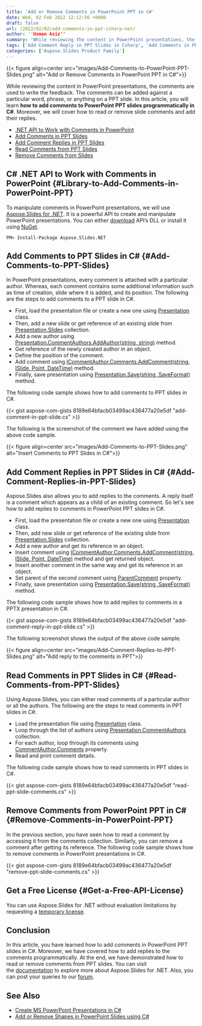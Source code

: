 ```yaml
---
title: 'Add or Remove Comments in PowerPoint PPT in C#'
date: Wed, 02 Feb 2022 12:12:56 +0000
draft: false
url: /2022/02/02/add-comments-in-ppt-csharp-net/
author: ''Usman Aziz''
summary: 'While reviewing the content in PowerPoint presentations, the comments are used to write the feedback. The comments can be added against a particular word, phrase, or anything on a PPT slide. In this article, you will learn **how to add comments to PowerPoint PPT slides programmatically in C#**. Moreover, we will cover how to read or remove slide comments and add their replies.'
tags: ['Add Comment Reply in PPT Slides in Csharp', 'Add Comments in PPT Slides in Csharp', 'Add Comments in PowerPoint Slides in Csharp', 'Read Comments in PPT Slides in Csharp', 'Remove Comments in PPT Slides in Csharp']
categories: ['Aspose.Slides Product Family']
---
```




{{< figure align=center src="images/Add-Comments-to-PowerPoint-PPT-Slides.png" alt="Add or Remove Comments in PowerPoint PPT in C#">}}


While reviewing the content in PowerPoint presentations, the comments are used to write the feedback. The comments can be added against a particular word, phrase, or anything on a PPT slide. In this article, you will learn **how to add comments to PowerPoint PPT slides programmatically in C#**. Moreover, we will cover how to read or remove slide comments and add their replies.

*   [.NET API to Work with Comments in PowerPoint][1]
*   [Add Comments in PPT Slides][2]
*   [Add Comment Replies in PPT Slides][3]
*   [Read Comments from PPT Slides][4]
*   [Remove Comments from Slides][5]

## C# .NET API to Work with Comments in PowerPoint {#Library-to-Add-Comments-in-PowerPoint-PPT}

To manipulate comments in PowerPoint presentations, we will use [Aspose.Slides for .NET][6]. It is a powerful API to create and manipulate PowerPoint presentations. You can either [download][7] API’s DLL or install it using [NuGet][8].

```
PM> Install-Package Aspose.Slides.NET
```

## Add Comments to PPT Slides in C# {#Add-Comments-to-PPT-Slides}

In PowerPoint presentations, every comment is attached with a particular author. Whereas, each comment contains some additional information such as time of creation, slide where it is added, and its position. The following are the steps to add comments to a PPT slide in C#.

*   First, load the presentation file or create a new one using [Presentation][9] class.
*   Then, add a new slide or get reference of an existing slide from [Presentation.Slides][10] collection.
*   Add a new author using [Presentation.CommentAuthors.AddAuthor(string, string)][11] method.
*   Get reference of the newly created author in an object.
*   Define the position of the comment.
*   Add comment using [ICommentAuthor.Comments.AddComment(string, ISlide, Point, DateTime)][12] method.
*   Finally, save presentation using [Presentation.Save(string, SaveFormat)][13] method.

The following code sample shows how to add comments to PPT slides in C#.

{{< gist aspose-com-gists 8189e64bfacb03499ac436477a20e5df "add-comment-in-ppt-slide.cs" >}}

The following is the screenshot of the comment we have added using the above code sample.



{{< figure align=center src="images/Add-Comments-to-PPT-Slides.png" alt="Insert Comments to PPT Slides in C#">}}


## Add Comment Replies in PPT Slides in C# {#Add-Comment-Replies-in-PPT-Slides}

Aspose.Slides also allows you to add replies to the comments. A reply itself is a comment which appears as a child of an existing comment. So let's see how to add replies to comments in PowerPoint PPT slides in C#.

*   First, load the presentation file or create a new one using [Presentation][14] class.
*   Then, add new slide or get reference of the existing slide from [Presentation.Slides][15] collection.
*   Add a new author and get its reference in an object.
*   Insert comment using [ICommentAuthor.Comments.AddComment(string, ISlide, Point, DateTime)][16] method and get returned object.
*   Insert another comment in the same way and get its reference in an object.
*   Set parent of the second comment using [ParentComment][17] property.
*   Finally, save presentation using [Presentation.Save(string, SaveFormat)][18] method.

The following code sample shows how to add replies to comments in a PPTX presentation in C#.

{{< gist aspose-com-gists 8189e64bfacb03499ac436477a20e5df "add-comment-reply-in-ppt-slide.cs" >}}

The following screenshot shows the output of the above code sample.



{{< figure align=center src="images/Add-Comment-Replies-to-PPT-Slides.png" alt="Add reply to the comments in PPT">}}


## Read Comments in PPT Slides in C# {#Read-Comments-from-PPT-Slides}

Using Aspose.Slides, you can either read comments of a particular author or all the authors. The following are the steps to read comments in PPT slides in C#.

*   Load the presentation file using [Presentation][19] class.
*   Loop through the list of authors using [Presentation.CommentAuthors][20] collection.
*   For each author, loop through its comments using [CommentAuthor.Comments][21] property.
*   Read and print comment details.

The following code sample shows how to read comments in PPT slides in C#.

{{< gist aspose-com-gists 8189e64bfacb03499ac436477a20e5df "read-ppt-slide-comments.cs" >}}

## Remove Comments from PowerPoint PPT in C# {#Remove-Comments-in-PowerPoint-PPT}

In the previous section, you have seen how to read a comment by accessing it from the comments collection. Similarly, you can remove a comment after getting its reference. The following code sample shows how to remove comments in PowerPoint presentations in C#.

{{< gist aspose-com-gists 8189e64bfacb03499ac436477a20e5df "remove-ppt-slide-comments.cs" >}}

## Get a Free License {#Get-a-Free-API-License}

You can use Aspose.Slides for .NET without evaluation limitations by requesting a [temporary license][22].

## Conclusion

In this article, you have learned how to add comments in PowerPoint PPT slides in C#. Moreover, we have covered how to add replies to the comments programmatically. At the end, we have demonstrated how to read or remove comments from PPT slides. You can visit the [documentation][23] to explore more about Aspose.Slides for .NET. Also, you can post your queries to our [forum][24].

## See Also

*   [Create MS PowerPoint Presentations in C#][25]
*   [Add or Remove Shapes in PowerPoint Slides using C#][26]




[1]: #Library-to-Add-Comments-in-PowerPoint-PPT
[2]: #Add-Comments-to-PPT-Slides
[3]: #Add-Comment-Replies-in-PPT-Slides
[4]: #Read-Comments-from-PPT-Slides
[5]: #Remove-Comments-in-PowerPoint-PPT
[6]: https://products.aspose.com/slides/net
[7]: https://downloads.aspose.com/slides/net
[8]: https://www.nuget.org/packages/Aspose.Slides.Net
[9]: https://apireference.aspose.com/slides/net/aspose.slides/presentation
[10]: https://apireference.aspose.com/slides/net/aspose.slides/presentation/properties/slides
[11]: https://apireference.aspose.com/slides/net/aspose.slides/icommentauthorcollection/methods/addauthor
[12]: https://apireference.aspose.com/slides/net/aspose.slides/icommentcollection/methods/addcomment
[13]: https://apireference.aspose.com/slides/net/aspose.slides.presentation/save/methods/5
[14]: https://apireference.aspose.com/slides/net/aspose.slides/presentation
[15]: https://apireference.aspose.com/slides/net/aspose.slides/presentation/properties/slides
[16]: https://apireference.aspose.com/slides/net/aspose.slides/icommentcollection/methods/addcomment
[17]: https://apireference.aspose.com/slides/net/aspose.slides/comment/properties/parentcomment
[18]: https://apireference.aspose.com/slides/net/aspose.slides.presentation/save/methods/5
[19]: https://apireference.aspose.com/slides/net/aspose.slides/presentation
[20]: https://apireference.aspose.com/slides/net/aspose.slides/presentation/properties/commentauthors
[21]: https://apireference.aspose.com/slides/net/aspose.slides/commentauthor/properties/comments
[22]: https://purchase.aspose.com/temporary-license
[23]: https://docs.aspose.com/slides/net/
[24]: https://forum.aspose.com/
[25]: https://blog.aspose.com/2020/12/04/create-powerpoint-presentations-in-csharp/
[26]: https://blog.aspose.com/2020/12/24/add-shapes-to-powerpoint-slides-in-csharp/





